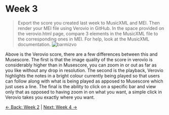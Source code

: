 # Week 3
>Export the score you created last week to MusicXML and MEI. Then render your MEI file using Verovio in GitHub. In the space provided on the verovio.html page, compare 3 elements in the MusicXML file to the corresponding ones in MEI. For help, look at the MusicXML documentation.
![barmizvo](https://github.com/user-attachments/assets/8b056064-7d5d-4f4e-8d28-2021ebdd7906)

Above is the Verovio score, there are a few differences between this and Musescore. The first is that the image quality of the score in verovio is considerably higher than in Musescore, you can zoom in or out as far as you like without any drop in resolution. The second is the playback, Verovio highlights the notes in a bright colour currently being played so that users can follow along with what is being played as apposed to Musescore which just uses a line. The final is the ability to click on a specific bar and view only that as opposed to having zoom in on what you want, a simple click in Verovio takes you exactly where you want. 


[← Back: Week 2](page2.md) | [Next: Week 4 →](page4.md)
